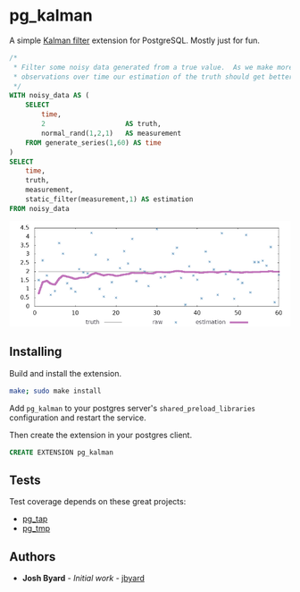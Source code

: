# pg_kalman

A simple [Kalman filter](https://en.wikipedia.org/wiki/Kalman_filter) extension
for PostgreSQL.  Mostly just for fun.

```sql
/*
 * Filter some noisy data generated from a true value.  As we make more
 * observations over time our estimation of the truth should get better.
 */
WITH noisy_data AS (
	SELECT
		time,
		2                    AS truth,
		normal_rand(1,2,1)   AS measurement
	FROM generate_series(1,60) AS time
)
SELECT
	time,
	truth,
	measurement,
	static_filter(measurement,1) AS estimation
FROM noisy_data
```
![static system estimation](img/example.png)

## Installing

Build and install the extension.

```bash
make; sudo make install
```

Add `pg_kalman` to your postgres server's `shared_preload_libraries`
configuration and restart the service.

Then create the extension in your postgres client.

```sql
CREATE EXTENSION pg_kalman
```

## Tests

Test coverage depends on these great projects: 

* [pg_tap](https://pgtap.org/)
* [pg_tmp](http://eradman.com/ephemeralpg/)

## Authors

* **Josh Byard** - *Initial work* - [jbyard](https://github.com/jbyard)
